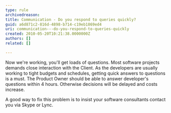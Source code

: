 ```yaml
---
type: rule
archivedreason: 
title: Communication - Do you respond to queries quickly?
guid: a6d871c2-816d-4898-b714-c19eb1869ed4
uri: communication---do-you-respond-to-queries-quickly
created: 2010-05-20T10:21:38.0000000Z
authors: []
related: []

---
```



<p>Now we're working, you'll get loads of questions. Most software projects demands close interaction with the Client. As the developers are usually working to tight budgets and schedules, getting quick answers to questions is a must. The Product Owner should be able to answer developer's questions within 4 hours. Otherwise decisions will be delayed and costs increase. </p>
<p>A good way to fix this problem is to insist your software consultants contact you via Skype or Lync.</p>
<br><excerpt class='endintro'></excerpt><br>



